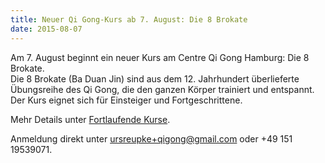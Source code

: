 ```yaml
---
title: Neuer Qi Gong-Kurs ab 7. August: Die 8 Brokate
date: 2015-08-07
---
```

Am 7. August beginnt ein neuer Kurs am Centre Qi Gong Hamburg: Die 8 Brokate.  
Die 8 Brokate (Ba Duan Jin) sind aus dem 12. Jahrhundert überlieferte Übungsreihe des Qi Gong, die den ganzen Körper trainiert und entspannt.
Der Kurs eignet sich für Einsteiger und Fortgeschrittene.

Mehr Details unter [Fortlaufende Kurse](/kurse).

Anmeldung direkt unter ursreupke+qigong@gmail.com oder +49 151 19539071.